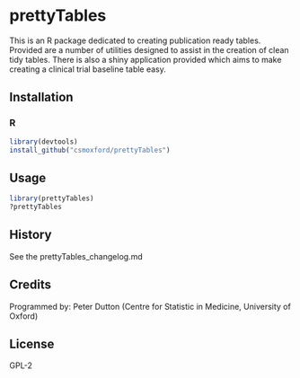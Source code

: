 # prettyTables

This is an R package dedicated to creating publication ready tables. Provided are a number of utilities designed to assist in the creation of clean tidy tables. There is also a shiny application provided which aims to make creating a clinical trial baseline table easy.

## Installation

### R
```r
library(devtools)
install_github("csmoxford/prettyTables")
```


## Usage

```r
library(prettyTables)
?prettyTables
```


## History
See the prettyTables_changelog.md

## Credits
Programmed by: Peter Dutton (Centre for Statistic in Medicine, University of Oxford)
## License
GPL-2